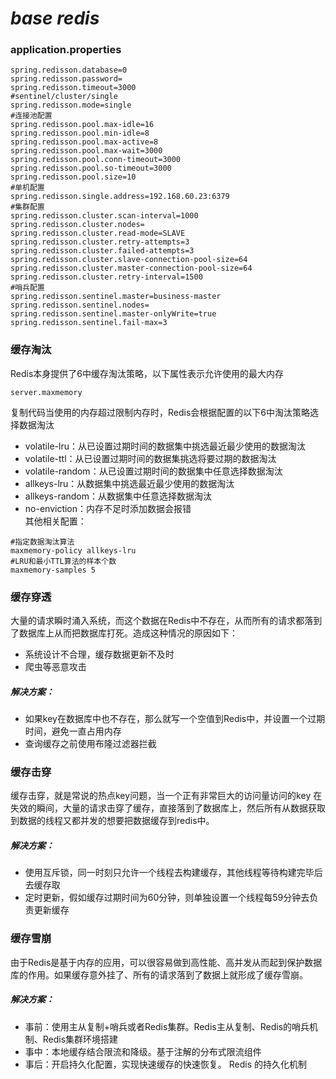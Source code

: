# _base redis_
### **application.properties**
```properties
spring.redisson.database=0
spring.redisson.password=
spring.redisson.timeout=3000
#sentinel/cluster/single
spring.redisson.mode=single
#连接池配置
spring.redisson.pool.max-idle=16
spring.redisson.pool.min-idle=8
spring.redisson.pool.max-active=8
spring.redisson.pool.max-wait=3000
spring.redisson.pool.conn-timeout=3000
spring.redisson.pool.so-timeout=3000
spring.redisson.pool.size=10
#单机配置
spring.redisson.single.address=192.168.60.23:6379
#集群配置
spring.redisson.cluster.scan-interval=1000
spring.redisson.cluster.nodes=
spring.redisson.cluster.read-mode=SLAVE
spring.redisson.cluster.retry-attempts=3
spring.redisson.cluster.failed-attempts=3
spring.redisson.cluster.slave-connection-pool-size=64
spring.redisson.cluster.master-connection-pool-size=64
spring.redisson.cluster.retry-interval=1500
#哨兵配置
spring.redisson.sentinel.master=business-master
spring.redisson.sentinel.nodes=
spring.redisson.sentinel.master-onlyWrite=true
spring.redisson.sentinel.fail-max=3
```
### **缓存淘汰**
Redis本身提供了6中缓存淘汰策略，以下属性表示允许使用的最大内存  

```
server.maxmemory
``` 

复制代码当使用的内存超过限制内存时，Redis会根据配置的以下6中淘汰策略选择数据淘汰  
* volatile-lru：从已设置过期时间的数据集中挑选最近最少使用的数据淘汰  
* volatile-ttl：从已设置过期时间的数据集挑选将要过期的数据淘汰  
* volatile-random：从已设置过期时间的数据集中任意选择数据淘汰  
* allkeys-lru：从数据集中挑选最近最少使用的数据淘汰  
* allkeys-random：从数据集中任意选择数据淘汰  
* no-enviction：内存不足时添加数据会报错  
其他相关配置：

```
#指定数据淘汰算法  
maxmemory-policy allkeys-lru
#LRU和最小TTL算法的样本个数
maxmemory-samples 5
```
### **缓存穿透**
大量的请求瞬时涌入系统，而这个数据在Redis中不存在，从而所有的请求都落到了数据库上从而把数据库打死。造成这种情况的原因如下：  
* 系统设计不合理，缓存数据更新不及时  
* 爬虫等恶意攻击  
##### **解决方案：**
* 如果key在数据库中也不存在，那么就写一个空值到Redis中，并设置一个过期时间，避免一直占用内存
* 查询缓存之前使用布隆过滤器拦截

### **缓存击穿**
缓存击穿，就是常说的热点key问题，当一个正有非常巨大的访问量访问的key 在失效的瞬间，大量的请求击穿了缓存，直接落到了数据库上，然后所有从数据获取到数据的线程又都并发的想要把数据缓存到redis中。  
##### 解决方案：
* 使用互斥锁，同一时刻只允许一个线程去构建缓存，其他线程等待构建完毕后去缓存取
* 定时更新，假如缓存过期时间为60分钟，则单独设置一个线程每59分钟去负责更新缓存

### **缓存雪崩**
由于Redis是基于内存的应用，可以很容易做到高性能、高并发从而起到保护数据库的作用。如果缓存意外挂了、所有的请求落到了数据上就形成了缓存雪崩。  
##### 解决方案：
*  事前：使用主从复制+哨兵或者Redis集群。Redis主从复制、Redis的哨兵机制、Redis集群环境搭建
*  事中：本地缓存结合限流和降级。基于注解的分布式限流组件
*  事后：开启持久化配置，实现快速缓存的快速恢复。 Redis 的持久化机制

